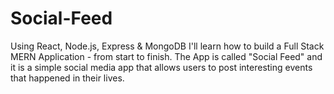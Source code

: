 # Social-Feed
Using React, Node.js, Express &amp; MongoDB I'll learn how to build a Full Stack MERN Application - from start to finish. The App is called "Social Feed" and it is a simple social media app that allows users to post interesting events that happened in their lives.

